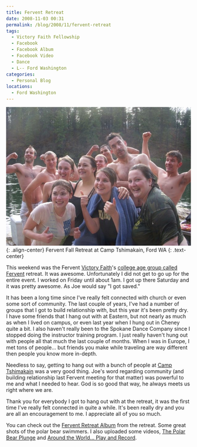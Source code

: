 ```yaml
---
title: Fervent Retreat
date: 2008-11-03 00:31
permalink: /blog/2008/11/fervent-retreat
tags:
  - Victory Faith Fellowship
  - Facebook
  - Facebook Album
  - Facebook Video
  - Dance
  - L-- Ford Washington
categories:
  - Personal Blog
locations: 
  - Ford Washington
---
```


![  Fervent  Fall Retreat at  Camp Tshimakain, Ford WA  ][1]{: .align-center} Fervent  Fall Retreat at Camp Tshimakain, Ford WA
{: .text-center}

   [1]: /assets/media/photo-fervant-fall-retreat-crowd-friends.jpg

This weekend was the Fervent [Victory Faith][2]'s [college age group called Fervent][3] retreat. It was awesome. Unfortunately I did not get to go up for the entire event. I worked on Friday until about 1am. I got up there Saturday and it was pretty awesome. As Joe would say "I got saved."

   [2]: http://www.victoryfaith.org/
   [3]: http://www.victoryfaith.org/fervent/

It has been a long time since I've really felt connected with church or even some sort of community. The last couple of years, I've had a number of groups that I got to build relationship with, but this year it's been pretty dry. I have some friends that I hang out with at Eastern, but not nearly as much as when I lived on campus, or even last year when I hung out in Cheney quite a bit. I also haven't really been to the Spokane Dance Company since I stopped doing the instructor training program. I just really haven't hung out with people all that much the last couple of months. When I was in Europe, I met tons of people… but friends you make while traveling are way different then people you know more in-depth.

Needless to say, getting to hang out with a bunch of people at [Camp Tshimakain][4] was a very good thing. Joe's word regarding community (and building relationship last Fervent meeting for that matter) was powerful to me and what I needed to hear. God is so good that way, he always meets us right where we are.

   [4]: http://www.tcreek.org/

Thank you for everybody I got to hang out with at the retreat, it was the first time I've really felt connected in quite a while. It's been really dry and you are all an encouragement to me. I appreciate all of you so much.

You can check out the [Fervent Retreat Album][5] from the retreat. Some great shots of the polar bear swimmers. I also uploaded some videos, [The Polar Bear Plunge][6] and [Around the World… Play and Record][7].

   [5]: https://www.facebook.com/media/set/?set=a.510782121816.2028508.44504407&type=1&l=b998a2f5c8
   [6]: https://www.facebook.com/video/video.php?v=510783159736
   [7]: https://www.facebook.com/video/video.php?v=510784866316
